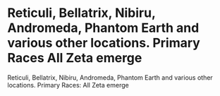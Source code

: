 # Reticuli, Bellatrix, Nibiru, Andromeda, Phantom Earth and various other locations. Primary Races All Zeta emerge

Reticuli, Bellatrix, Nibiru, Andromeda, Phantom Earth and various other locations. Primary Races: All Zeta emerge